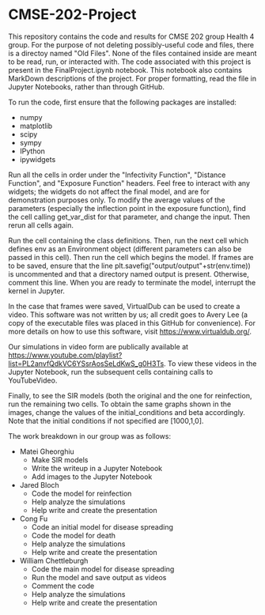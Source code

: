 # CMSE-202-Project

This repository contains the code and results for CMSE 202 group Health 4 group. For the purpose of not deleting possibly-useful code and files, there is a directoy named "Old Files". None of the files contained inside are meant to be read, run, or interacted with. The code associated with this project is present in the FinalProject.ipynb notebook. This notebook also contains MarkDown descriptions of the project. For proper formatting, read the file in Jupyter Notebooks, rather than through GitHub.

To run the code, first ensure that the following packages are installed:
* numpy
* matplotlib
* scipy
* sympy
* IPython
* ipywidgets

Run all the cells in order under the "Infectivity Function", "Distance Function", and "Exposure Function" headers. Feel free to interact with any widgets; the widgets do not affect the final model, and are for demonstration purposes only. To modify the average values of the parameters (especially the inflection point in the exposure function), find the cell calling get_var_dist for that parameter, and change the input. Then rerun all cells again.

Run the cell containing the class definitions. Then, run the next cell which defines env as an Environment object (different parameters can also be passed in this cell). Then run the cell which begins the model. If frames are to be saved, ensure that the line plt.savefig("output/output"+str(env.time)) is uncommented and that a directory named output is present. Otherwise, comment this line. When you are ready to terminate the model, interrupt the kernel in Jupyter.

In the case that frames were saved, VirtualDub can be used to create a video. This software was not written by us; all credit goes to Avery Lee (a copy of the executable files was placed in this GitHub for convenience). For more details on how to use this software, visit https://www.virtualdub.org/.

Our simulations in video form are publically available at https://www.youtube.com/playlist?list=PL2anvfQdkVC6YSsrAosSeLdKwS_g0H3Ts. To view these videos in the Jupyter Notebook, run the subsequent cells containing calls to YouTubeVideo.

Finally, to see the SIR models (both the original and the one for reinfection, run the remaining two cells. To obtain the same graphs shown in the images, change the values of the initial_conditions and beta accordingly. Note that the initial conditions if not specified are \[1000,1,0\].

The work breakdown in our group was as follows:
* Matei Gheorghiu
	* Make SIR models
	* Write the writeup in a Jupyter Notebook
	* Add images to the Jupyter Notebook
* Jared Bloch
	* Code the model for reinfection
	* Help analyze the simulations
	* Help write and create the presentation
* Cong Fu
	* Code an initial model for disease spreading
	* Code the model for death
	* Help analyze the simulations
	* Help write and create the presentation
* William Chettleburgh
	* Code the main model for disease spreading
	* Run the model and save output as videos
	* Comment the code
	* Help analyze the simulations
	* Help write and create the presentation
